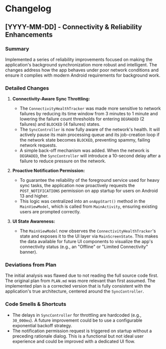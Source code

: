 # Changelog

## [YYYY-MM-DD] - Connectivity & Reliability Enhancements

### Summary
Implemented a series of reliability improvements focused on making the application's background synchronization more robust and intelligent. The changes address how the app behaves under poor network conditions and ensure it complies with modern Android requirements for background work.

### Detailed Changes

1.  **Connectivity-Aware Sync Throttling:**
    *   The `ConnectivityHealthTracker` was made more sensitive to network failures by reducing its time window from 3 minutes to 1 minute and lowering the failure count thresholds for entering `DEGRADED` (2 failures) and `BLOCKED` (4 failures) states.
    *   The `SyncController` is now fully aware of the network's health. It will actively pause its main processing queue and its job-creation loop if the network state becomes `BLOCKED`, preventing spammy, failing network requests.
    *   A simple back-off mechanism was added. When the network is `DEGRADED`, the `SyncController` will introduce a 10-second delay after a failure to reduce pressure on the network.

2.  **Proactive Notification Permission:**
    *   To guarantee the reliability of the foreground service used for heavy sync tasks, the application now proactively requests the `POST_NOTIFICATIONS` permission on app startup for users on Android 13 and higher.
    *   This logic was centralized into an `onAppStart()` method in the `MainViewModel`, which is called from `MainActivity`, ensuring existing users are prompted correctly.

3.  **UI State Awareness:**
    *   The `MainViewModel` now observes the `ConnectivityHealthTracker`'s state and exposes it to the UI layer via `MainScreenState`. This makes the data available for future UI components to visualize the app's connectivity status (e.g., an "Offline" or "Limited Connectivity" banner).

### Deviations from Plan
The initial analysis was flawed due to not reading the full source code first. The original plan from `PLAN.md` was more relevant than first assumed. The implemented plan is a corrected version that is fully consistent with the application's true architecture, centered around the `SyncController`.

### Code Smells & Shortcuts
*   The delays in `SyncController` for throttling are hardcoded (e.g., `30_000ms`). A future improvement could be to use a configurable exponential backoff strategy.
*   The notification permission request is triggered on startup without a preceding rationale dialog. This is a functional but not ideal user experience and could be improved with a dedicated UI flow. 